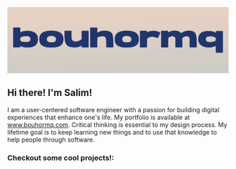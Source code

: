 ![Github Profile Banner](https://github.com/bouhormq/bouhormq/blob/main/github-profile-banner.png)

## Hi there! I'm Salim! 
I am a user-centered software engineer with a passion for building digital experiences that enhance one's life. My portfolio is available at www.bouhormq.com. Critical thinking is essential to my design process. My lifetime goal is to keep learning new things and to use that knowledge to help people through software. 

### Checkout some cool projects!:
